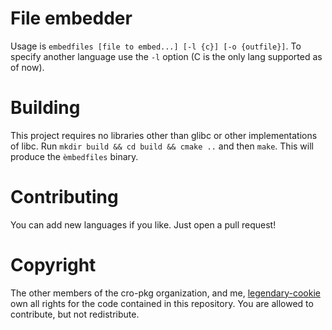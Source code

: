 # File embedder
Usage is `embedfiles [file to embed...] [-l {c}] [-o {outfile}]`. To specify another language use the `-l` option (C is the only  lang supported as of now).

# Building
This project requires no libraries other than glibc or other implementations of libc. Run `mkdir build && cd build && cmake ..` and then `make`. This will produce the `èmbedfiles` binary.

# Contributing
You can add new languages if you like. Just open a pull request!

# Copyright
The other members of the cro-pkg organization, and me, [legendary-cookie](https://github.com/legendary-cookie/) own all rights for the code contained in this repository. You are allowed to contribute, but not redistribute.
